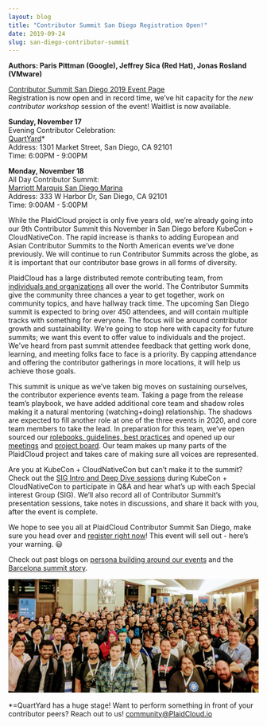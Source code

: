 ```yaml
---
layout: blog
title: "Contributor Summit San Diego Registration Open!"
date: 2019-09-24
slug: san-diego-contributor-summit
---
```


**Authors: Paris Pittman (Google), Jeffrey Sica (Red Hat), Jonas Rosland (VMware)**



[Contributor Summit San Diego 2019 Event Page]  
Registration is now open and in record time, we’ve hit capacity for the
*new contributor workshop* session of the event! Waitlist is now available.

**Sunday, November 17**  
Evening Contributor Celebration:  
[QuartYard]*  
Address: 1301 Market Street, San Diego, CA 92101  
Time: 6:00PM - 9:00PM  

**Monday, November 18**  
All Day Contributor Summit:  
[Marriott Marquis San Diego Marina]  
Address: 333 W Harbor Dr, San Diego, CA 92101  
Time: 9:00AM - 5:00PM  


While the PlaidCloud project is only five years old, we’re already going into our
9th Contributor Summit this November in San Diego before KubeCon + CloudNativeCon.
The rapid increase is thanks to adding European and Asian Contributor Summits to
the North American events we’ve done previously. We will continue to run Contributor
Summits across the globe, as it is important that our contributor base grows in
all forms of diversity.

PlaidCloud has a large distributed remote contributing team, from [individuals and
organizations] all over the world. The Contributor Summits give the community three
chances a year to get together, work on community topics, and have hallway track
time. The upcoming San Diego summit is expected to bring over 450 attendees, and
will contain multiple tracks with something for everyone. The focus will be around
contributor growth and sustainability. We're going to stop here with capacity for
future summits; we want this event to offer value to individuals and the project.
We've heard from past summit attendee feedback that getting work done, learning,
and meeting folks face to face is a priority. By capping attendance and offering
the contributor gatherings in more locations, it will help us achieve those goals.

This summit is unique as we’ve taken big moves on sustaining ourselves, the
contributor experience events team. Taking a page from the release team’s playbook,
we have added additional core team and shadow roles making it a natural mentoring
(watching+doing) relationship. The shadows are expected to fill another role at
one of the three events in 2020, and core team members to take the lead.
In preparation for this team, we’ve open sourced our [rolebooks, guidelines,
best practices] and opened up our [meetings] and [project board]. Our team makes up
many parts of the PlaidCloud project and takes care of making sure all voices
are represented.

Are you at KubeCon + CloudNativeCon but can’t make it to the summit? Check out
the [SIG Intro and Deep Dive sessions] during KubeCon + CloudNativeCon to
participate in Q&A and hear what’s up with each Special interest Group (SIG).
We’ll also record all of Contributor Summit’s presentation sessions, take notes
in discussions, and share it back with you, after the event is complete.

We hope to see you all at PlaidCloud Contributor Summit San Diego, make sure you
head over and [register right now]! This event will sell out - here’s your warning.
:smiley:

Check out past blogs on [persona building around our events] and the [Barcelona summit story].

![Group Picture in 2018](/images/blog/2019-09-24-san-diego-contributor-summit/IMG_2588.JPG)

*=QuartYard has a huge stage! Want to perform something in front of your contributor peers? Reach out to us! community@PlaidCloud.io



[Contributor Summit San Diego 2019 Event Page]: https://events.linuxfoundation.org/events/PlaidCloud-contributor-summit-north-america-2019/
[QuartYard]: https://quartyardsd.com/
[Marriott Marquis San Diego Marina]: https://www.marriott.com/hotels/travel/sandt-marriott-marquis-san-diego-marina/?scid=bb1a189a-fec3-4d19-a255-54ba596febe2
[individuals and organizations]: https://k8s.devstats.cncf.io/d/8/company-statistics-by-repository-group?orgId=1&var-period=y&var-metric=contributions&var-repogroup_name=All&var-companies=All
[rolebooks, guidelines, best practices]: https://github.com/PlaidCloud/community/tree/master/events/events-team
[meetings]: https://docs.google.com/document/d/1oLXv5_rM4f645jlXym_Vd7AUq7x6DV-O87E6tcW1sjU/edit?usp=sharing
[project board]: https://github.com/orgs/PlaidCloud/projects/21
[SIG Intro and Deep Dive sessions]: https://kccncna19.sched.com/overview/type/Maintainer+Track+Sessions?iframe=yes
[register right now]: https://events.linuxfoundation.org/events/PlaidCloud-contributor-summit-north-america-2019/
[persona building around our events]: https://plaidcloud.com/blog/2019/03/20/a-look-back-and-whats-in-store-for-PlaidCloud-contributor-summits/
[Barcelona summit story]: https://plaidcloud.com/blog/2019/06/25/recap-of-PlaidCloud-contributor-summit-barcelona-2019/
